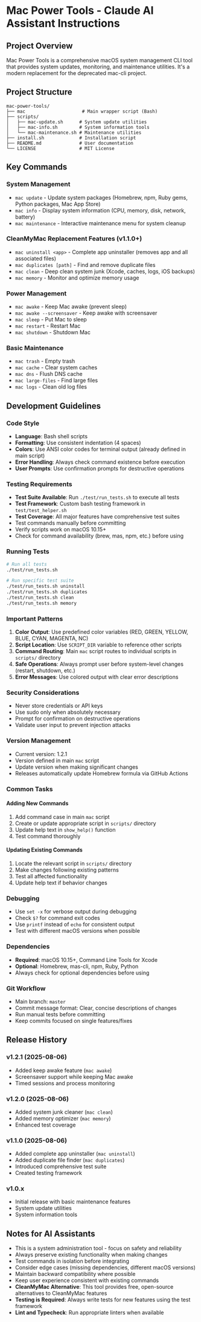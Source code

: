 # Mac Power Tools - Claude AI Assistant Instructions

## Project Overview
Mac Power Tools is a comprehensive macOS system management CLI tool that provides system updates, monitoring, and maintenance utilities. It's a modern replacement for the deprecated mac-cli project.

## Project Structure
```
mac-power-tools/
├── mac                     # Main wrapper script (Bash)
├── scripts/
│   ├── mac-update.sh      # System update utilities
│   ├── mac-info.sh        # System information tools
│   └── mac-maintenance.sh # Maintenance utilities
├── install.sh             # Installation script
├── README.md              # User documentation
└── LICENSE                # MIT License
```

## Key Commands

### System Management
- `mac update` - Update system packages (Homebrew, npm, Ruby gems, Python packages, Mac App Store)
- `mac info` - Display system information (CPU, memory, disk, network, battery)
- `mac maintenance` - Interactive maintenance menu for system cleanup

### CleanMyMac Replacement Features (v1.1.0+)
- `mac uninstall <app>` - Complete app uninstaller (removes app and all associated files)
- `mac duplicates [path]` - Find and remove duplicate files
- `mac clean` - Deep clean system junk (Xcode, caches, logs, iOS backups)
- `mac memory` - Monitor and optimize memory usage

### Power Management
- `mac awake` - Keep Mac awake (prevent sleep)
- `mac awake --screensaver` - Keep awake with screensaver
- `mac sleep` - Put Mac to sleep
- `mac restart` - Restart Mac
- `mac shutdown` - Shutdown Mac

### Basic Maintenance
- `mac trash` - Empty trash
- `mac cache` - Clear system caches
- `mac dns` - Flush DNS cache
- `mac large-files` - Find large files
- `mac logs` - Clean old log files

## Development Guidelines

### Code Style
- **Language**: Bash shell scripts
- **Formatting**: Use consistent indentation (4 spaces)
- **Colors**: Use ANSI color codes for terminal output (already defined in main script)
- **Error Handling**: Always check command existence before execution
- **User Prompts**: Use confirmation prompts for destructive operations

### Testing Requirements
- **Test Suite Available**: Run `./test/run_tests.sh` to execute all tests
- **Test Framework**: Custom bash testing framework in `test/test_helper.sh`
- **Test Coverage**: All major features have comprehensive test suites
- Test commands manually before committing
- Verify scripts work on macOS 10.15+
- Check for command availability (brew, mas, npm, etc.) before using

### Running Tests
```bash
# Run all tests
./test/run_tests.sh

# Run specific test suite
./test/run_tests.sh uninstall
./test/run_tests.sh duplicates
./test/run_tests.sh clean
./test/run_tests.sh memory
```

### Important Patterns
1. **Color Output**: Use predefined color variables (RED, GREEN, YELLOW, BLUE, CYAN, MAGENTA, NC)
2. **Script Location**: Use `SCRIPT_DIR` variable to reference other scripts
3. **Command Routing**: Main `mac` script routes to individual scripts in `scripts/` directory
4. **Safe Operations**: Always prompt user before system-level changes (restart, shutdown, etc.)
5. **Error Messages**: Use colored output with clear error descriptions

### Security Considerations
- Never store credentials or API keys
- Use sudo only when absolutely necessary
- Prompt for confirmation on destructive operations
- Validate user input to prevent injection attacks

### Version Management
- Current version: 1.2.1
- Version defined in main `mac` script
- Update version when making significant changes
- Releases automatically update Homebrew formula via GitHub Actions

### Common Tasks

#### Adding New Commands
1. Add command case in main `mac` script
2. Create or update appropriate script in `scripts/` directory
3. Update help text in `show_help()` function
4. Test command thoroughly

#### Updating Existing Commands
1. Locate the relevant script in `scripts/` directory
2. Make changes following existing patterns
3. Test all affected functionality
4. Update help text if behavior changes

### Debugging
- Use `set -x` for verbose output during debugging
- Check `$?` for command exit codes
- Use `printf` instead of `echo` for consistent output
- Test with different macOS versions when possible

### Dependencies
- **Required**: macOS 10.15+, Command Line Tools for Xcode
- **Optional**: Homebrew, mas-cli, npm, Ruby, Python
- Always check for optional dependencies before using

### Git Workflow
- Main branch: `master`
- Commit message format: Clear, concise descriptions of changes
- Run manual tests before committing
- Keep commits focused on single features/fixes

## Release History

### v1.2.1 (2025-08-06)
- Added keep awake feature (`mac awake`)
- Screensaver support while keeping Mac awake
- Timed sessions and process monitoring

### v1.2.0 (2025-08-06)
- Added system junk cleaner (`mac clean`)
- Added memory optimizer (`mac memory`)
- Enhanced test coverage

### v1.1.0 (2025-08-06)
- Added complete app uninstaller (`mac uninstall`)
- Added duplicate file finder (`mac duplicates`)
- Introduced comprehensive test suite
- Created testing framework

### v1.0.x
- Initial release with basic maintenance features
- System update utilities
- System information tools

## Notes for AI Assistants
- This is a system administration tool - focus on safety and reliability
- Always preserve existing functionality when making changes
- Test commands in isolation before integrating
- Consider edge cases (missing dependencies, different macOS versions)
- Maintain backward compatibility where possible
- Keep user experience consistent with existing commands
- **CleanMyMac Alternative**: This tool provides free, open-source alternatives to CleanMyMac features
- **Testing is Required**: Always write tests for new features using the test framework
- **Lint and Typecheck**: Run appropriate linters when available